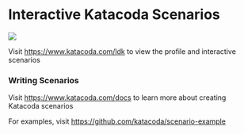 # Interactive Katacoda Scenarios

[![](http://shields.katacoda.com/katacoda/ldk/count.svg)](https://www.katacoda.com/ldk "Get your profile on Katacoda.com")

Visit https://www.katacoda.com/ldk to view the profile and interactive scenarios

### Writing Scenarios
Visit https://www.katacoda.com/docs to learn more about creating Katacoda scenarios

For examples, visit https://github.com/katacoda/scenario-example
